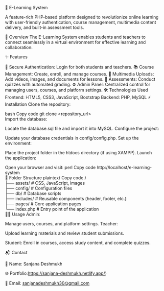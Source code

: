 🌟 E-Learning System

A feature-rich PHP-based platform designed to revolutionize online learning with user-friendly authentication, course management, multimedia content delivery, and built-in assessment tools.

🚀 Overview
The E-Learning System enables students and teachers to connect seamlessly in a virtual environment for effective learning and collaboration.

✨ Features

🔐 Secure Authentication: Login for both students and teachers.
📚 Course Management: Create, enroll, and manage courses.
🎥 Multimedia Uploads: Add videos, images, and documents for lessons.
📝 Assessments: Conduct quizzes with automated grading.
⚙️ Admin Panel: Centralized control for managing users, courses, and platform settings.
🛠 Technologies Used
Frontend: HTML5, CSS3, JavaScript, Bootstrap
Backend: PHP, MySQL
⚡ Installation
Clone the repository:

bash
Copy code
git clone <repository_url>  
Import the database:

Locate the database.sql file and import it into MySQL.
Configure the project:

Update your database credentials in config/config.php.
Set up the environment:

Place the project folder in the htdocs directory (if using XAMPP).
Launch the application:

Open your browser and visit:
perl
Copy code
http://localhost/e-learning-system  
📂 Folder Structure
plaintext
Copy code
/  
├── assets/        # CSS, JavaScript, images  
├── config/        # Configuration files  
├── db/            # Database scripts  
├── includes/      # Reusable components (header, footer, etc.)  
├── pages/         # Core application pages  
└── index.php      # Entry point of the application  
👩‍🏫 Usage
Admin:

Manage users, courses, and platform settings.
Teacher:

Upload learning materials and review student submissions.

Student:
Enroll in courses, access study content, and complete quizzes.

📬 Contact

📌 Name: Sanjana Deshmukh

🌐 Portfolio:https://sanjana-deshmukh.netlify.app/)

📧 Email: sanjanadeshmukh30@gmail.com

